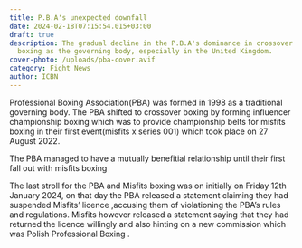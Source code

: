 ```yaml
---
title: P.B.A's unexpected downfall
date: 2024-02-18T07:15:54.015+03:00
draft: true
description: The gradual decline in the P.B.A's dominance in crossover boxing
  boxing as the governing body, especially in the United Kingdom.
cover-photo: /uploads/pba-cover.avif
category: Fight News
author: ICBN
---
```

Professional Boxing Association(PBA) was formed in 1998 as a traditional governing body. The PBA shifted to crossover boxing by forming influencer championship boxing which was to provide championship belts for misfits boxing in their first event(misfits x series 001) which took place on 27 August 2022.

The PBA managed to have a mutually benefitial relationship until their first fall out with misfits boxing

The last stroll for the PBA and Misfits boxing was on initially on Friday 12th January 2024, on that day the PBA released a statement claiming they had suspended Misfits’ licence ,accusing them of violationing the PBA’s rules and regulations. Misfits however released a statement saying that they had returned the licence willingly and also hinting on a new commission which was Polish Professional Boxing .
